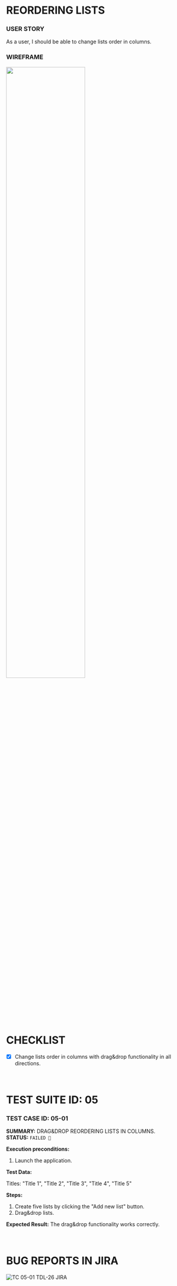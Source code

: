 # REORDERING LISTS

### USER STORY
As a user, I should be able to change lists order in columns.

### WIREFRAME

<img src="https://user-images.githubusercontent.com/80547490/221413758-e402880a-2d8a-49bb-84cb-4aa1c83f0a4f.png" width=65% high=65%>
<br><br><br>

# CHECKLIST

- [x] Change lists order in columns with drag&drop functionality in all directions.
<br><br><br>



# TEST SUITE ID: 05


### TEST CASE ID: 05-01

**SUMMARY:** DRAG&DROP REORDERING LISTS IN COLUMNS. <br>
**STATUS:** `FAILED 🔴` <br> 

**Execution preconditions:**
  1. Launch the application.

**Test Data:** 
<p>Titles: "Title 1", "Title 2", "Title 3", "Title 4", "Title 5" <br>
  
**Steps:**
  1. Create five lists by clicking the "Add new list" button.
  2. Drag&drop lists.
  
**Expected Result:** The drag&drop functionality works correctly. <br><br><br>

  
  
  
# BUG REPORTS IN JIRA

![TC 05-01 TDL-26 JIRA](https://user-images.githubusercontent.com/80547490/221486084-00c523e7-f172-44fa-a29e-7f02c50dfced.png)
